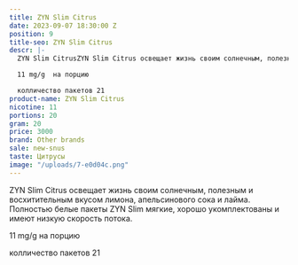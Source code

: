 ```yaml
---
title: ZYN Slim Citrus
date: 2023-09-07 18:30:00 Z
position: 9
title-seo: ZYN Slim Citrus
descr: |-
  ZYN Slim CitrusZYN Slim Citrus освещает жизнь своим солнечным, полезным и восхитительным вкусом лимона, апельсинового сока и лайма. Полностью белые пакеты ZYN Slim мягкие, хорошо укомплектованы и имеют низкую скорость потока.

  11 mg/g  на порцию

  колличество пакетов 21
product-name: ZYN Slim Citrus
nicotine: 11
portions: 20
gram: 20
price: 3000
brand: Other brands
sale: new-snus
taste: Цитрусы
image: "/uploads/7-e0d04c.png"
---
```


ZYN Slim Citrus освещает жизнь своим солнечным, полезным и восхитительным вкусом лимона, апельсинового сока и лайма. Полностью белые пакеты ZYN Slim мягкие, хорошо укомплектованы и имеют низкую скорость потока.

11 mg/g  на порцию

колличество пакетов 21